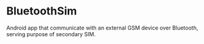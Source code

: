 # BluetoothSim

Android app that communicate with an external GSM device over Bluetooth, serving purpose of secondary SIM.
